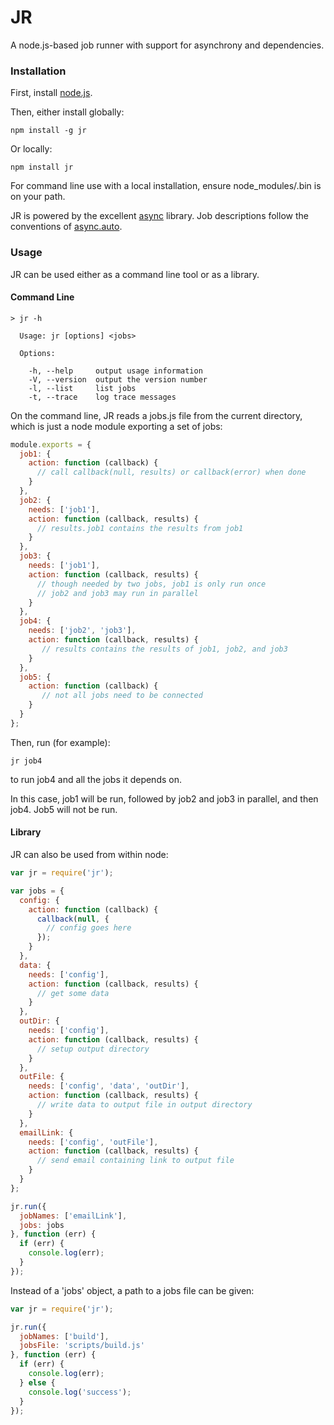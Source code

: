 # JR

A node.js-based job runner with support for asynchrony and dependencies.

### Installation

First, install [node.js](http://nodejs.org/download/).

Then, either install globally:

    npm install -g jr

Or locally:

    npm install jr

For command line use with a local installation, ensure node_modules/.bin is on your path.

JR is powered by the excellent [async](https://github.com/caolan/async) library.  Job descriptions follow the conventions of [async.auto](https://github.com/caolan/async#auto).

### Usage

JR can be used either as a command line tool or as a library.

#### Command Line

```
> jr -h

  Usage: jr [options] <jobs>

  Options:

    -h, --help     output usage information
    -V, --version  output the version number
    -l, --list     list jobs
    -t, --trace    log trace messages
```

On the command line, JR reads a jobs.js file from the current directory, which is just a node module exporting a set of jobs:

```javascript
module.exports = {
  job1: {
    action: function (callback) {
      // call callback(null, results) or callback(error) when done
    }
  },
  job2: {
    needs: ['job1'],
    action: function (callback, results) {
      // results.job1 contains the results from job1
    }
  },
  job3: {
    needs: ['job1'],
    action: function (callback, results) {
      // though needed by two jobs, job1 is only run once
      // job2 and job3 may run in parallel
    }
  },
  job4: {
    needs: ['job2', 'job3'],
    action: function (callback, results) {
       // results contains the results of job1, job2, and job3
    }
  },
  job5: {
    action: function (callback) {
       // not all jobs need to be connected
    }
  }
};
```

Then, run (for example):

    jr job4

to run job4 and all the jobs it depends on.

In this case, job1 will be run, followed by job2 and job3 in parallel, and then job4.  Job5 will not be run.

#### Library

JR can also be used from within node:

```javascript
var jr = require('jr');

var jobs = {
  config: {
    action: function (callback) {
      callback(null, {
        // config goes here
      });
    }
  },
  data: {
    needs: ['config'],
    action: function (callback, results) {
      // get some data
    }
  },
  outDir: {
    needs: ['config'],
    action: function (callback, results) {
      // setup output directory
    }
  },
  outFile: {
    needs: ['config', 'data', 'outDir'],
    action: function (callback, results) {
      // write data to output file in output directory
    }
  },
  emailLink: {
    needs: ['config', 'outFile'],
    action: function (callback, results) {
      // send email containing link to output file
    }
  }
};

jr.run({
  jobNames: ['emailLink'],
  jobs: jobs
}, function (err) {
  if (err) {
    console.log(err);
  }
});
```

Instead of a 'jobs' object, a path to a jobs file can be given:

```javascript
var jr = require('jr');

jr.run({
  jobNames: ['build'],
  jobsFile: 'scripts/build.js'
}, function (err) {
  if (err) {
    console.log(err);
  } else {
    console.log('success');
  }
});
```